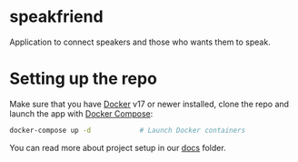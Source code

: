 # speakfriend

Application to connect speakers and those who wants them to speak.


# Setting up the repo

Make sure that you have [Docker](https://www.docker.com/community-edition) v17 or newer installed, clone the repo and launch the app with [Docker
Compose](https://docs.docker.com/compose/):

```bash
docker-compose up -d            # Launch Docker containers
```

You can read more about project setup in our [docs](./docs/project_scaffold.md) folder.
